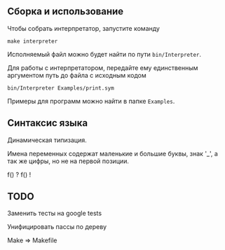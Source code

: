 ## Сборка и использование

Чтобы собрать интерпретатор, запустите команду
```
make interpreter
```

Исполняемый файл можно будет найти по пути `bin/Interpreter`.

Для работы с интерпретатором, передайте ему единственным аргументом путь до файла с исходным кодом
```
bin/Interpreter Examples/print.sym
```

Примеры для программ можно найти в папке `Examples`.

## Синтаксис языка

Динамическая типизация.

Имена переменных содержат маленькие и большие буквы, знак '_', а так же цифры, но не на первой позиции.

f() ?
f() !

## TODO
Заменить тесты на google tests

Унифицировать пассы по дереву

Make => Makefile
